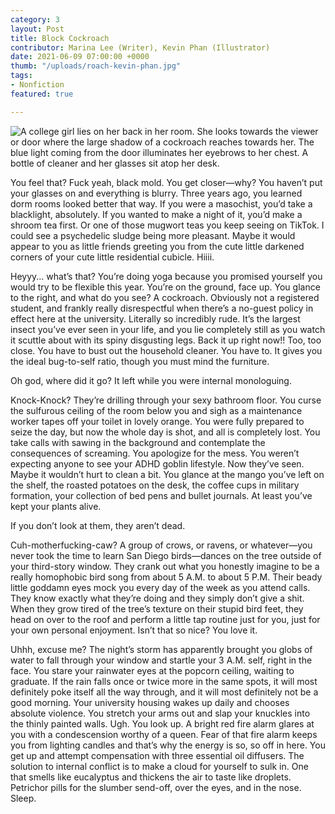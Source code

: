 ```yaml
---
category: 3
layout: Post
title: Block Cockroach
contributor: Marina Lee (Writer), Kevin Phan (Illustrator)
date: 2021-06-09 07:00:00 +0000
thumb: "/uploads/roach-kevin-phan.jpg"
tags: 
- Nonfiction
featured: true

---
```


<img src="{{ site.baseurl}}/uploads/roach-kevin-phan.jpg"
    alt="A college girl lies on her back in her room. She looks towards the viewer or door where the large shadow of a cockroach reaches towards her. The blue light coming from the door illuminates her eyebrows to her chest. A bottle of cleaner and her glasses sit atop her desk."
    class="w650">

You feel that? Fuck yeah, black mold. You get closer—why? You haven’t put your glasses on
and everything is blurry. Three years ago, you learned dorm rooms looked better that way. If you
were a masochist, you’d take a blacklight, absolutely. If you wanted to make a night of it, you’d
make a shroom tea first. Or one of those mugwort teas you keep seeing on TikTok. I could see a
psychedelic sludge being more pleasant. Maybe it would appear to you as little friends greeting you
from the cute little darkened corners of your cute little residential cubicle. Hiiii.

Heyyy... what’s that? You’re doing yoga because you promised yourself you would try to be
flexible this year. You’re on the ground, face up. You glance to the right, and what do you see? A
cockroach. Obviously not a registered student, and frankly really disrespectful when there’s a no-guest
policy in effect here at the university. Literally so incredibly rude. It’s the largest insect
you’ve ever seen in your life, and you lie completely still as you watch it scuttle about with its
spiny disgusting legs. Back it up right now!! Too, too close. You have to bust out the household
cleaner. You have to. It gives you the ideal bug-to-self ratio, though you must mind the furniture.

Oh god, where did it go? It left while you were internal monologuing.

Knock-Knock? They’re drilling through your sexy bathroom floor. You curse the sulfurous
ceiling of the room below you and sigh as a maintenance worker tapes off your toilet in lovely
orange. You were fully prepared to seize the day, but now the whole day is shot, and all is
completely lost. You take calls with sawing in the background and contemplate the consequences
of screaming. You apologize for the mess. You weren’t expecting anyone to see your ADHD
goblin lifestyle. Now they’ve seen. Maybe it wouldn’t hurt to clean a bit. You glance at the
mango you’ve left on the shelf, the roasted potatoes on the desk, the coffee cups in military
formation, your collection of bed pens and bullet journals. At least you’ve kept your plants alive.

If you don’t look at them, they aren’t dead.

Cuh-motherfucking-caw? A group of crows, or ravens, or whatever—you never took the time to
learn San Diego birds—dances on the tree outside of your third-story window. They crank out
what you honestly imagine to be a really homophobic bird song from about 5 A.M. to about 5
P.M. Their beady little goddamn eyes mock you every day of the week as you attend calls. They
know exactly what they’re doing and they simply don’t give a shit. When they grow tired of the
tree’s texture on their stupid bird feet, they head on over to the roof and perform a little tap
routine just for you, just for your own personal enjoyment. Isn’t that so nice? You love it.

Uhhh, excuse me? The night’s storm has apparently brought you globs of water to fall through
your window and startle your 3 A.M. self, right in the face. You stare your rainwater eyes at the
popcorn ceiling, waiting to graduate. If the rain falls once or twice more in the same spots, it will
most definitely poke itself all the way through, and it will most definitely not be a good morning.
Your university housing wakes up daily and chooses absolute violence. You stretch your arms
out and slap your knuckles into the thinly painted walls. Ugh. You look up. A bright red fire
alarm glares at you with a condescension worthy of a queen. Fear of that fire alarm keeps you
from lighting candles and that’s why the energy is so, so off in here. You get up and attempt
compensation with three essential oil diffusers. The solution to internal conflict is to make a
cloud for yourself to sulk in. One that smells like eucalyptus and thickens the air to taste like
droplets. Petrichor pills for the slumber send-off, over the eyes, and in the nose. Sleep.
